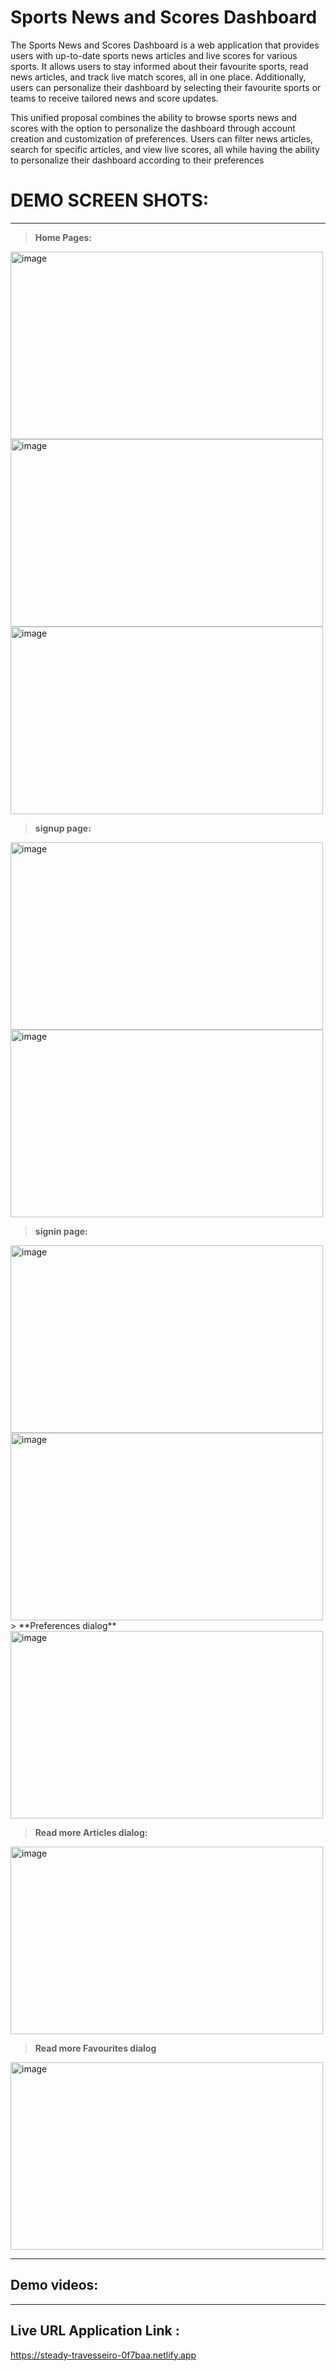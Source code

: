 # Sports News and Scores Dashboard

The Sports News and Scores Dashboard is a web application that provides users with up-to-date sports news articles and live scores for various sports.
It allows users to stay informed about their favourite sports, read news articles, and track live match scores, all in one place. Additionally, users can personalize their dashboard by selecting their favourite sports or teams to receive tailored news and score updates.

This unified proposal combines the ability to browse sports news and scores with the option to personalize the dashboard through account creation and customization of preferences. 
Users can filter news articles, search for specific articles, and view live scores, all while having the ability to personalize their dashboard according to their preferences



# **DEMO SCREEN SHOTS**:
-----------------------------------------------------------------------------------------------------------------------------------------------------------
 > **Home Pages:**
<img width="500" height="300" alt="image" src="https://github.com/Saimall/Sportsnews/assets/113211361/66226c00-8888-4540-bb72-408293744490">
<br />
<img width="500" height="300" alt="image" src="https://github.com/Saimall/Sportsnews/assets/113211361/4f635fa9-31ad-4e3b-9915-1175a8fe87ff">
<br />
<img width="500" height="300" alt="image" src="https://github.com/Saimall/Sportsnews/assets/113211361/73d6836d-4ff2-4bc3-a2c8-493bd5fb4cdd">
 
 > **signup page:**
<img width="500" height="300" alt="image" src="https://github.com/Saimall/Sportsnews/assets/113211361/d6e3930e-17e3-4180-8a34-688635694d7b">
<br />
<img width="500" height="300" alt="image" src="https://github.com/Saimall/Sportsnews/assets/113211361/b225a65e-dda5-4992-af6f-2f87cac0b9b7">

> **signin page:**
<img width="500" height="300" alt="image" src="https://github.com/Saimall/Sportsnews/assets/113211361/cb5b2686-8a40-4e48-930b-d9b0242ffcb7">
<br />
<img width="500" height="300" alt="image" src="https://github.com/Saimall/Sportsnews/assets/113211361/ccf9a2a7-217f-4273-947a-ef805fc6737d">
 <br />
 >  **Preferences dialog**
<img width="500" height="300" alt="image" src="https://github.com/Saimall/Sportsnews/assets/113211361/78bb106d-1fcf-4973-8686-c9e6c5fb7f58">

  >  **Read more Articles dialog:**
<img width="500" height="300" alt="image" src="https://github.com/Saimall/Sportsnews/assets/113211361/5352c09e-7c84-4e8a-a335-dcfcd9388114">
  
   >  **Read more Favourites dialog**
<img width="500" height="300" alt="image" src="https://github.com/Saimall/Sportsnews/assets/113211361/1ed6a3f2-b74c-4484-ab38-bf11002cb6ac">
  
  
  ----------------------------------------------------------------------------------------------------------------------------------------------------------------
  ## Demo videos:

-------------------------------------------------------------------------------------------------------------------------------------------------------------------
  ## Live URL Application Link :

https://steady-travesseiro-0f7baa.netlify.app

